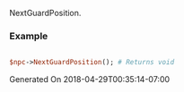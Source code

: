 NextGuardPosition.
### Example

```perl

$npc->NextGuardPosition(); # Returns void
```


Generated On 2018-04-29T00:35:14-07:00